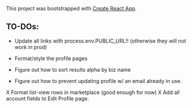 This project was bootstrapped with [Create React App](https://github.com/facebook/create-react-app).

## TO-DOs:

- Update all links with process.env.PUBLIC_URL!! (otherwise they will not work in prod)

- Format/style the profile pages
- Figure out how to sort results alpha by biz name
- Figure out how to prevent updating profile w/ an email already in use.

X Format list-view rows in marketplace (good enough for now)
X Add all account fields to Edit Profile page.
